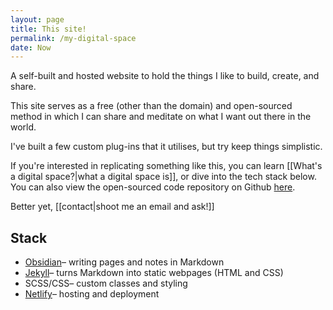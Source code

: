 ```yaml
---
layout: page
title: This site!
permalink: /my-digital-space
date: Now
---
```

<p class="callout">A self-built and hosted website to hold the things I like to build, create, and share.</p>

This site serves as a free (other than the domain) and open-sourced method in which I can share and meditate on what I want out there in the world.

I've built a few custom plug-ins that it utilises, but try keep things simplistic.

If you're interested in replicating something like this, you can learn [[What's a digital space?|what a digital space  is]], or dive into the tech stack below. You can also view the open-sourced code repository on Github [here](https://github.com/andreeeeaaaaas/my-digital-space).

Better yet, [[contact|shoot me an email and ask!]]

## Stack

- [Obsidian](https://obsidian.md/)– writing pages and notes in Markdown
- [Jekyll](https://jekyllrb.com/)– turns Markdown into static webpages (HTML and CSS)
- SCSS/CSS–  custom classes and styling
- [Netlify](https://www.netlify.com/)– hosting and deployment